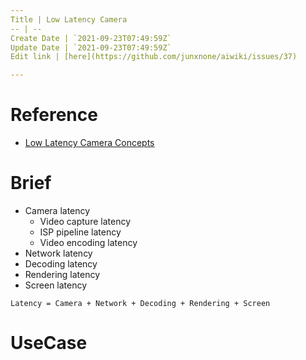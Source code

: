 ```yaml
---
Title | Low Latency Camera
-- | --
Create Date | `2021-09-23T07:49:59Z`
Update Date | `2021-09-23T07:49:59Z`
Edit link | [here](https://github.com/junxnone/aiwiki/issues/37)

---
```

# Reference
- [Low Latency Camera Concepts](https://zhuanlan.zhihu.com/p/281522274)

# Brief

- Camera latency
  - Video capture latency
  - ISP pipeline latency
  - Video encoding latency
- Network latency
- Decoding latency
- Rendering latency
- Screen latency

```
Latency = Camera + Network + Decoding + Rendering + Screen
```

# UseCase

